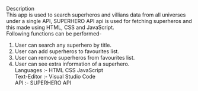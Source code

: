 Description  
This app is used to search superheros and villians  data from all universes under a single API, SUPERHERO API api is used for fetching superheros and this made using HTML, CSS and JavaScript.  
Following functions can be performed-  
1. User can search any superhero by title.  
2. User can add superheros to favourites list.  
3. User can remove superheros from favourites list.  
4. User can see extra information of a superhero.  
Languages :- HTML CSS JavaScript   
Text-Editor :- Visual Studio Code  
API :- SUPERHERO API
